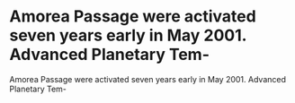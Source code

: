 # Amorea Passage were activated seven years early in May 2001. Advanced Planetary Tem-

Amorea Passage were activated seven years early in May 2001. Advanced Planetary Tem-